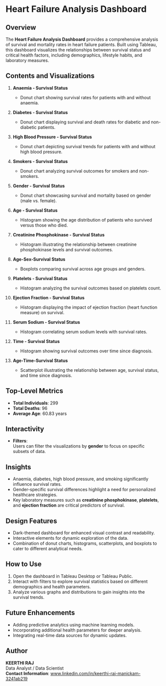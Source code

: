 # Heart Failure Analysis Dashboard

## Overview
The **Heart Failure Analysis Dashboard** provides a comprehensive analysis of survival and mortality rates in heart failure patients. Built using Tableau, this dashboard visualizes the relationships between survival status and critical health factors, including demographics, lifestyle habits, and laboratory measures.

## Contents and Visualizations
1. **Anaemia - Survival Status**  
   - Donut chart showing survival rates for patients with and without anaemia.  

2. **Diabetes - Survival Status**  
   - Donut chart displaying survival and death rates for diabetic and non-diabetic patients.  

3. **High Blood Pressure - Survival Status**  
   - Donut chart depicting survival trends for patients with and without high blood pressure.  

4. **Smokers - Survival Status**  
   - Donut chart analyzing survival outcomes for smokers and non-smokers.  

5. **Gender - Survival Status**  
   - Donut chart showcasing survival and mortality based on gender (male vs. female).  

6. **Age - Survival Status**  
   - Histogram showing the age distribution of patients who survived versus those who died.  

7. **Creatinine Phosphokinase - Survival Status**  
   - Histogram illustrating the relationship between creatinine phosphokinase levels and survival outcomes.  

8. **Age-Sex-Survival Status**  
   - Boxplots comparing survival across age groups and genders.  

9. **Platelets - Survival Status**  
   - Histogram analyzing the survival outcomes based on platelets count.  

10. **Ejection Fraction - Survival Status**  
    - Histogram displaying the impact of ejection fraction (heart function measure) on survival.  

11. **Serum Sodium - Survival Status**  
    - Histogram correlating serum sodium levels with survival rates.  

12. **Time - Survival Status**  
    - Histogram showing survival outcomes over time since diagnosis.  

13. **Age-Time-Survival Status**  
    - Scatterplot illustrating the relationship between age, survival status, and time since diagnosis.  

## Top-Level Metrics
- **Total Individuals**: 299  
- **Total Deaths**: 96  
- **Average Age**: 60.83 years  

## Interactivity
- **Filters**:  
    Users can filter the visualizations by **gender** to focus on specific subsets of data.


## Insights
- Anaemia, diabetes, high blood pressure, and smoking significantly influence survival rates.  
- Gender-specific survival differences highlight a need for personalized healthcare strategies.  
- Key laboratory measures such as **creatinine phosphokinase**, **platelets**, and **ejection fraction** are critical predictors of survival.  


## Design Features
- Dark-themed dashboard for enhanced visual contrast and readability.  
- Interactive elements for dynamic exploration of the data.  
- Combination of donut charts, histograms, scatterplots, and boxplots to cater to different analytical needs.  


## How to Use
1. Open the dashboard in Tableau Desktop or Tableau Public.  
2. Interact with filters to explore survival statistics based on different demographics and health parameters.  
3. Analyze various graphs and distributions to gain insights into the survival trends.  


## Future Enhancements
- Adding predictive analytics using machine learning models.  
- Incorporating additional health parameters for deeper analysis.  
- Integrating real-time data sources for dynamic updates.  


## Author
  **KEERTHI RAJ**  
  Data Analyst / Data Scientist  
  **Contact Information**: www.linkedin.com/in/keerthi-raj-manickam-3241ab219  


